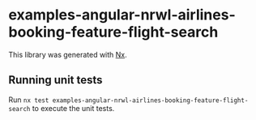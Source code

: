 # examples-angular-nrwl-airlines-booking-feature-flight-search

This library was generated with [Nx](https://nx.dev).

## Running unit tests

Run `nx test examples-angular-nrwl-airlines-booking-feature-flight-search` to
execute the unit tests.
